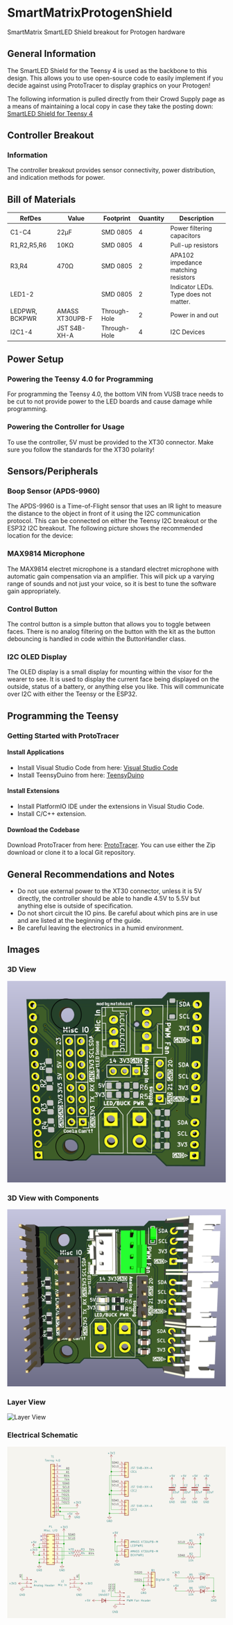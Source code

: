 # SmartMatrixProtogenShield
SmartMatrix SmartLED Shield breakout for Protogen hardware


## General Information
The SmartLED Shield for the Teensy 4 is used as the backbone to this design. This allows you to use open-source code to easily implement if you decide against using ProtoTracer to display graphics on your Protogen!

The following information is pulled directly from their Crowd Supply page as a means of maintaining a local copy in case they take the posting down:
[SmartLED Shield for Teensy 4](https://www.crowdsupply.com/pixelmatix/smartled-shield-for-teensy-4)

## Controller Breakout

### Information
The controller breakout provides sensor connectivity, power distribution, and indication methods for power.

## Bill of Materials

| **RefDes**     | **Value**     | **Footprint** | **Quantity** | **Description**                       |
|----------------|---------------|---------------|--------------|---------------------------------------|
| C1-C4          | 22µF          | SMD 0805      | 4            | Power filtering capacitors            |
| R1,R2,R5,R6    | 10KΩ          | SMD 0805      | 4            | Pull-up resistors                     |
| R3,R4          | 470Ω          | SMD 0805      | 2            | APA102 impedance matching resistors   |
| LED1-2         |               | SMD 0805      | 2            | Indicator LEDs. Type does not matter. |
| LEDPWR, BCKPWR | AMASS XT30UPB-F | Through-Hole  | 2            | Power in and out                      |
| I2C1-4         | JST S4B-XH-A  | Through-Hole  | 4            | I2C Devices                           |

## Power Setup

### Powering the Teensy 4.0 for Programming
For programming the Teensy 4.0, the bottom VIN from VUSB trace needs to be cut to not provide power to the LED boards and cause damage while programming.

### Powering the Controller for Usage
To use the controller, 5V must be provided to the XT30 connector. Make sure you follow the standards for the XT30 polarity!

## Sensors/Peripherals

### Boop Sensor (APDS-9960)
The APDS-9960 is a Time-of-Flight sensor that uses an IR light to measure the distance to the object in front of it using the I2C communication protocol. This can be connected on either the Teensy I2C breakout or the ESP32 I2C breakout. The following picture shows the recommended location for the device:

### MAX9814 Microphone
The MAX9814 electret microphone is a standard electret microphone with automatic gain compensation via an amplifier. This will pick up a varying range of sounds and not just your voice, so it is best to tune the software gain appropriately.

### Control Button
The control button is a simple button that allows you to toggle between faces. There is no analog filtering on the button with the kit as the button debouncing is handled in code within the ButtonHandler class.

### I2C OLED Display
The OLED display is a small display for mounting within the visor for the wearer to see. It is used to display the current face being displayed on the outside, status of a battery, or anything else you like. This will communicate over I2C with either the Teensy or the ESP32.

## Programming the Teensy

### Getting Started with ProtoTracer

#### Install Applications
- Install Visual Studio Code from here: [Visual Studio Code](https://code.visualstudio.com/)
- Install TeensyDuino from here: [TeensyDuino](https://www.pjrc.com/teensy/td_download.html)

#### Install Extensions
- Install PlatformIO IDE under the extensions in Visual Studio Code.
- Install C/C++ extension.

#### Download the Codebase
Download ProtoTracer from here: [ProtoTracer](https://github.com/coelacant1/ProtoTracer). You can use either the Zip download or clone it to a local Git repository.


## General Recommendations and Notes
- Do not use external power to the XT30 connector, unless it is 5V directly, the controller should be able to handle 4.5V to 5.5V but anything else is outside of specification.
- Do not short circuit the IO pins. Be careful about which pins are in use and are listed at the beginning of the guide.
- Be careful leaving the electronics in a humid environment.

## Images

### 3D View
![3D View](Pictures/3D.png)

### 3D View with Components
![3D View with Components](Pictures/3DComponents.png)

### Layer View
![Layer View](Pictures/Layers.png)

### Electrical Schematic
![Electrical Schematic](Pictures/Schematic.png)
